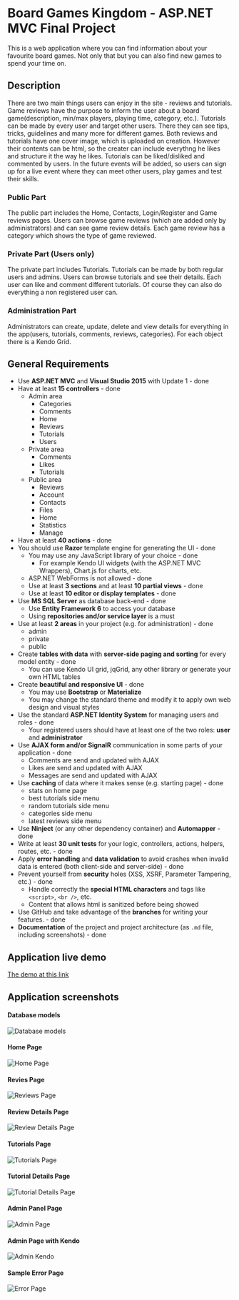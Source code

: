 # Board Games Kingdom - ASP.NET MVC Final Project

This is a web application where you can find information about your favourite board games. Not only that but you can also find new games to spend your time on.

## Description

There are two main things users can enjoy in the site - reviews and tutorials. Game reviews have the purpose to inform the user about a board game(description, min/max players, playing time, category, etc.). Tutorials can be made by every user and target other users. There they can see tips, tricks, guidelines and many more for different games. Both reviews and tutorials have one cover image, which is uploaded on creation. However their contents can be html, so the creater can include everythng he likes and structure it the way he likes. Tutorials can be liked/disliked and commented by users. In the future events will be added, so users can sign up for a live event where they can meet other users, play games and test their skills.

### Public Part

The public part includes the Home, Contacts, Login/Register and Game reviews pages. Users can browse game reviews (which are added only by administrators) and can see game review details. Each game review has a category which shows the type of game reviewed.

### Private Part (Users only)

The private part includes Tutorials. Tutorials can be made by both regular users and admins. Users can browse tutorials and see their details. Each user can like and comment different tutorials. Of course they can also do everything a non registered user can.

### Administration Part

Administrators can create, update, delete and view details for everything in the app(users, tutorials, comments, reviews, categories). For each object there is a Kendo Grid.

## General Requirements

* Use **ASP.NET MVC** and **Visual Studio 2015** with Update 1 - done
* Have at least **15 controllers** - done
	* Admin area 
		* Categories
		* Comments
		* Home
		* Reviews
		* Tutorials
		* Users
	* Private area 
		* Comments
		* Likes
		* Tutorials
	* Public area 
		* Reviews
		* Account
		* Contacts
		* Files
		* Home
		* Statistics
		* Manage
* Have at least **40 actions** - done
* You should use **Razor** template engine for generating the UI - done
	* You may use any JavaScript library of your choice - done
		* For example Kendo UI widgets (with the ASP.NET MVC Wrappers), Chart.js for charts, etc.
	* ASP.NET WebForms is not allowed - done
	* Use at least **3 sections** and at least **10 partial views** - done
	* Use at least **10 editor or display templates** - done
* Use **MS SQL Server** as database back-end - done
	* Use **Entity Framework 6** to access your database
	* Using **repositories and/or service layer** is a must
* Use at least **2 areas** in your project (e.g. for administration) - done
	* admin
	* private
	* public 
* Create **tables with data** with **server-side paging and sorting** for every model entity - done
	* You can use Kendo UI grid, jqGrid, any other library or generate your own HTML tables
* Create **beautiful and responsive UI** - done
	* You may use **Bootstrap** or **Materialize**
	* You may change the standard theme and modify it to apply own web design and visual styles
* Use the standard **ASP.NET Identity System** for managing users and roles - done
	* Your registered users should have at least one of the two roles: **user** and **administrator**
* Use **AJAX form and/or SignalR** communication in some parts of your application - done
	* Comments are send and updated with AJAX
	* Likes are send and updated with AJAX
	* Messages are send and updated with AJAX
* Use **caching** of data where it makes sense (e.g. starting page) - done
	* stats on home page
	* best tutorials side menu
	* random tutorials side menu
	* categories side menu
	* latest reviews side menu
* Use **Ninject** (or any other dependency container) and **Automapper** - done
* Write at least **30 unit tests** for your logic, controllers, actions, helpers, routes, etc. - done
* Apply **error handling** and **data validation** to avoid crashes when invalid data is entered (both client-side and server-side) - done
* Prevent yourself from **security** holes (XSS, XSRF, Parameter Tampering, etc.) - done
	* Handle correctly the **special HTML characters** and tags like `<script>`, `<br />`, etc.
	* Content that allows html is sanitized before being showed
* Use GitHub and take advantage of the **branches** for writing your features. - done
* **Documentation** of the project and project architecture (as `.md` file, including screenshots) - done

## Application live demo

[The demo at this link](http://boardgameskingdom.azurewebsites.net/)

## Application screenshots
#### Database models
![Database models](screenshots/models.png)

#### Home Page
![Home Page](screenshots/home.png)

#### Revies Page
![Reviews Page](screenshots/reviews.png)

#### Review Details Page
![Review Details Page](screenshots/reviews-details.png)

#### Tutorials Page
![Tutorials Page](screenshots/tutorials.png)

#### Tutorial Details Page
![Tutorial Details Page](screenshots/tutorial-details.png)

#### Admin Panel Page
![Admin Page](screenshots/admin.png)

#### Admin Page with Kendo
![Admin Kendo](screenshots/admin-kendo.png)

#### Sample Error Page
![Error Page](screenshots/notfound.png)